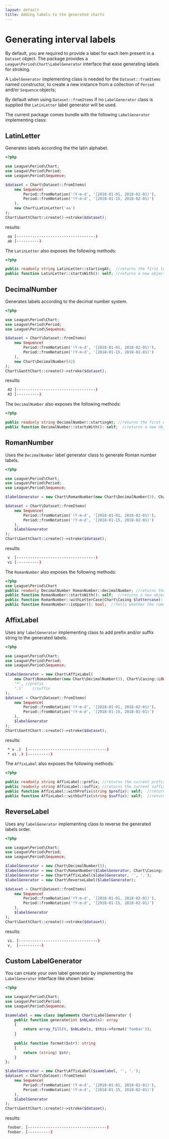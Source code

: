 ```yaml
---
layout: default
title: Adding labels to the generated charts
---
```


# Generating interval labels

By default, you are required to provide a label for each item present in a `Dataset` object.
The package provides a `League\Period\Chart\LabelGenerator` interface that ease generating labels for stroking.

A `LabelGenerator` implementing class is needed for the `Dataset::fromItems` named constructor, to create a new instance from a collection of `Period` and/or `Sequence` objects;

<p class="message-notice">By default when using <code>Dataset::fromItems</code> if no <code>LabelGenerator</code> class is supplied the <code>LatinLetter</code> label generator will be used.</p>

The current package comes bundle with the following `LabelGenerator` implementing class:

## LatinLetter

Generates labels according the the latin alphabet.

~~~php
<?php

use League\Period\Chart;
use League\Period\Period;
use League\Period\Sequence;

$dataset = Chart\Dataset::fromItems(
    new Sequence(
        Period::fromNotation('!Y-m-d', '[2018-01-01, 2018-02-01)'), 
        Period::fromNotation('!Y-m-d', '[2018-01-15, 2018-02-01)')
    ),
    new Chart\LatinLetter('aa')
);
Chart\GanttChart::create()->stroke($dataset);
~~~

results:

~~~bash
 aa [-----------------------------------)
 ab [----------)
~~~

The `LatinLetter` also exposes the following methods:

~~~php
<?php

public readonly string LatinLetter::startingAt;  //returns the first letter to be used
public function LatinLetter::startsWith(): self; //returns a new object with a new starting letter
~~~

## DecimalNumber

Generates labels according to the decimal number system.

~~~php
<?php

use League\Period\Chart;
use League\Period\Period;
use League\Period\Sequence;

$dataset = Chart\Dataset::fromItems(
    new Sequence(
        Period::fromNotation('!Y-m-d', '[2018-01-01, 2018-02-01)'), 
        Period::fromNotation('!Y-m-d', '[2018-01-15, 2018-02-01)')
    ),
    new Chart\DecimalNumber(42)
);
Chart\GanttChart::create()->stroke($dataset);
~~~

results:

~~~bash
 42 [-----------------------------------)
 43 [----------)
~~~

The `DecimalNumber` also exposes the following methods:

~~~php
<?php

public readonly string DecimalNumber::startingAt; //returns the first decimal number to be used
public function DecimalNumber::startsWith(): self;  //returns a new object with a new starting decimal number
~~~

## RomanNumber

Uses the `DecimalNumber` label generator class to generate Roman number labels.

~~~php
<?php

use League\Period\Chart;
use League\Period\Period;
use League\Period\Sequence;

$labelGenerator = new Chart\RomanNumber(new Chart\DecimalNumber(5), Chart\Casing::LOWER);

$dataset = Chart\Dataset::fromItems(
    new Sequence(
        Period::fromNotation('!Y-m-d', '[2018-01-01, 2018-02-01)'),
        Period::fromNotation('!Y-m-d', '[2018-01-15, 2018-02-01)')
    ),
    $labelGenerator
);
Chart\GanttChart::create()->stroke($dataset);
~~~

results:

~~~bash
 v  [-----------------------------------)
 vi [----------)
~~~

The `RomanNumber` also exposes the following methods:

~~~php
<?php
use League\Period\Chart
public readonly DecimalNumber RomanNumber::decimalNumber; //returns the first decimal number to be used
public function RomanNumber::startsWith(): self;  //returns a new object with a new starting decimal number
public function RomanNumber::withLetterCase(Chart\Casing $lettercase): self;  //returns a new object with a new letter casing
public function RomanNumber::isUpper(): bool;  //Tells whether the roman letter is uppercase.
~~~

## AffixLabel

Uses any `labelGenerator` implementing class to add prefix and/or suffix string to the generated labels.

~~~php
<?php

use League\Period\Chart;
use League\Period\Period;
use League\Period\Sequence;

$labelGenerator = new Chart\AffixLabel(
    new Chart\RomanNumber(new Chart\DecimalNumber(5), Chart\Casing::LOWER),
    '*', //prefix
    '.)'    //suffix
);
$dataset = Chart\Dataset::fromItems(
    new Sequence(
        Period::fromNotation('!Y-m-d', '[2018-01-01, 2018-02-01)'),
        Period::fromNotation('!Y-m-d', '[2018-01-15, 2018-02-01)')
    ),
    $labelGenerator
);
Chart\GanttChart::create()->stroke($dataset);
~~~

results:

~~~bash
 * v .)  [-----------------------------------)
 * vi .) [----------)
~~~

The `AffixLabel` also exposes the following methods:

~~~php
<?php

public readonly string AffixLabel::prefix; //returns the current prefix
public readonly string AffixLabel::suffix; //returns the current suffix
public function AffixLabel::withPrefix(string $prefix): self;  //returns a new object with a new prefix
public function AffixLabel::withSuffix(string $suffix): self;  //returns a new object with a new suffix
~~~

## ReverseLabel

Uses any `labelGenerator` implementing class to reverse the generated labels order.

~~~php
<?php

use League\Period\Chart;
use League\Period\Period;
use League\Period\Sequence;

$labelGenerator = new Chart\DecimalNumber(5);
$labelGenerator = new Chart\RomanNumber($labelGenerator, Chart\Casing::LOWER);
$labelGenerator = new Chart\AffixLabel($labelGenerator, '', '.');
$labelGenerator = new Chart\ReverseLabel($labelGenerator);

$dataset = Chart\Dataset::fromItems(
    new Sequence(
        Period::fromNotation('!Y-m-d', '[2018-01-01, 2018-02-01)'),
        Period::fromNotation('!Y-m-d', '[2018-01-15, 2018-02-01)')
    ),
    $labelGenerator
);
Chart\GanttChart::create()->stroke($dataset);
~~~

results:

~~~bash
 vi. [-----------------------------------)
 v.  [----------)
~~~

## Custom LabelGenerator

You can create your own label generator by implementing the `LabelGenerator` interface like shown below:

~~~php
<?php

use League\Period\Chart;
use League\Period\Period;
use League\Period\Sequence;

$samelabel = new class implements Chart\LabelGenerator {
    public function generate(int $nbLabels): array
    {
        return array_fill(0, $nbLabels, $this->format('foobar'));
    }
        
    public function format($str): string
    {
        return (string) $str;
    }
};

$labelGenerator = new Chart\AffixLabel($samelabel, '', '.');
$dataset = Chart\Dataset::fromItems(
    new Sequence(
        Period::fromNotation('!Y-m-d', '[2018-01-01, 2018-02-01)'),
        Period::fromNotation('!Y-m-d', '[2018-01-15, 2018-02-01)')
    ),
    $labelGenerator
);
Chart\GanttChart::create()->stroke($dataset);
~~~

results:

~~~bash
 foobar. [-----------------------------------)
 foobar. [----------)
~~~
